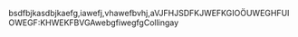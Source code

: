 bsdfbjkasdbjkaefg,iawefj,vhawefbvhj,aVJFHJSDFKJWEFKGIOÖUWEGHFUIOWEGF:KHWEKFBVGAwebgfiwegfgCollingay
